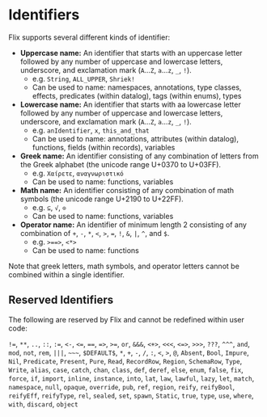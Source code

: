# Identifiers

Flix supports several different kinds of identifier:

* **Uppercase name:** An identifier that starts with an uppercase letter followed by any number of uppercase and lowercase letters, underscore, and exclamation mark (`A`…`Z`, `a`…`z`, `_`, `!`).
  * e.g. `String`, `ALL_UPPER`, `Shriek!`
  * Can be used to name: namespaces, annotations, type classes, effects, predicates (within datalog), tags (within enums), types
* **Lowercase name:** An identifier that starts with aa lowercase letter followed by any number of uppercase and lowercase letters, underscore, and exclamation mark (`A`…`Z`, `a`…`z`, `_`, `!`).
  * e.g. `anIdentifier`, `x`, `this_and_that`
  * Can be used to name: annotations, attributes (within datalog), functions, fields (within records), variables
* **Greek name:** An identifier consisting of any combination of letters from the Greek alphabet (the unicode range U+0370 to U+03FF).
  * e.g. `Χαίρετε`, `αναγνωριστικό`
  * Can be used to name: functions, variables
* **Math name:** An identifier consisting of any combination of math symbols (the unicode range U+2190 to U+22FF).
  * e.g. `⊆`, `√`, `⊙`
  * Can be used to name: functions, variables
* **Operator name:** An identifier of minimum length 2 consisting of any combination of `+`, `-`, `*`, `<`, `>`, `=`, `!`, `&`, `|`, `^`, and `$`.
  * e.g. `>==>`, `<*>`
  * Can be used to name: functions

Note that greek letters, math symbols, and operator letters cannot be combined within a single identifier.

## Reserved Identifiers

The following are reserved by Flix and cannot be redefined within user code:

`!=`, `**`, `..`, `::`, `:=`, `<-`, `<=`, `==`, `=>`, `>=`, `or`,
`&&&`, `<+>`, `<<<`, `<=>`, `>>>`, `???`, `^^^`, `and`, `mod`, `not`, `rem`, `|||`, `~~~`,
`$DEFAULT$`, `*`, `+`, `-`, `/`, `:`, `<`, 
`>`, `@`, `Absent`, `Bool`, `Impure`, `Nil`, `Predicate`, `Present`, `Pure`,
`Read`, `RecordRow`, `Region`, `SchemaRow`, `Type`, `Write`, `alias`, `case`, `catch`, `chan`,
`class`, `def`, `deref`, `else`, `enum`, `false`, `fix`, `force`,
`if`, `import`, `inline`, `instance`, `into`, `lat`, `law`, `lawful`, `lazy`, `let`, `match`,
`namespace`, `null`, `opaque`, `override`, `pub`, `ref`, `region`, `reify`,
`reifyBool`, `reifyEff`, `reifyType`, `rel`, `sealed`, `set`, `spawn`, `Static`, `true`,
`type`, `use`, `where`, `with`, `discard`, `object`
